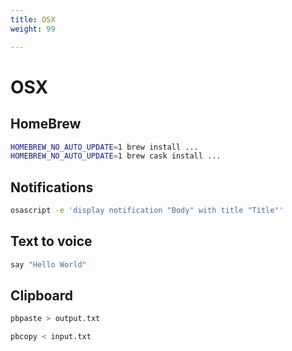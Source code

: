 ```yaml
---
title: OSX
weight: 99

---
```


# OSX

## HomeBrew

```bash
HOMEBREW_NO_AUTO_UPDATE=1 brew install ...
HOMEBREW_NO_AUTO_UPDATE=1 brew cask install ...
```

## Notifications

```bash
osascript -e 'display notification "Body" with title "Title"'
```

## Text to voice

```bash
say "Hello World"
```

## Clipboard

```bash
pbpaste > output.txt

pbcopy < input.txt
```
